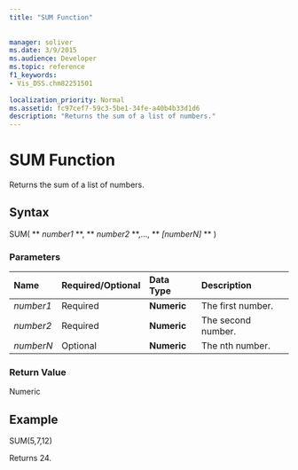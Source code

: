 ```yaml
---
title: "SUM Function"
 
 
manager: soliver
ms.date: 3/9/2015
ms.audience: Developer
ms.topic: reference
f1_keywords:
- Vis_DSS.chm82251501
 
localization_priority: Normal
ms.assetid: fc97cef7-59c3-5be1-34fe-a40b4b33d1d6
description: "Returns the sum of a list of numbers."
---
```


# SUM Function

Returns the sum of a list of numbers.
  
## Syntax

SUM( ** *number1* **, ** *number2* **,..., ** *[numberN]* ** ) 
  
### Parameters

|**Name**|**Required/Optional**|**Data Type**|**Description**|
|:-----|:-----|:-----|:-----|
| _number1_ <br/> |Required  <br/> |**Numeric** <br/> |The first number.  <br/> |
| _number2_ <br/> |Required  <br/> |**Numeric** <br/> |The second number.  <br/> |
| _numberN_ <br/> |Optional  <br/> |**Numeric** <br/> |The nth number.  <br/> |
   
### Return Value

Numeric
  
## Example

SUM(5,7,12)
  
Returns 24.
  

